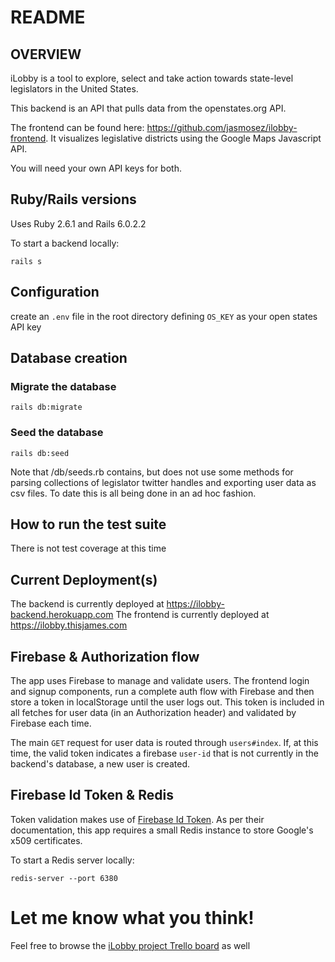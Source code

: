 # README

## OVERVIEW
iLobby is a tool to explore, select and take action towards state-level legislators in the United States.

This backend is an API that pulls data from the openstates.org API.

The frontend can be found here: https://github.com/jasmosez/ilobby-frontend. It visualizes legislative districts using the Google Maps Javascript API.

You will need your own API keys for both.

## Ruby/Rails versions
Uses Ruby 2.6.1 and Rails 6.0.2.2

To start a backend locally:
```
rails s
```

## Configuration
create an `.env` file in the root directory defining `OS_KEY` as your open states API key

## Database creation
### Migrate the database
```
rails db:migrate
```

### Seed the database
```
rails db:seed
```

Note that /db/seeds.rb contains, but does not use some methods for parsing collections of legislator twitter handles and exporting user data as csv files. To date this is all being done in an ad hoc fashion.

## How to run the test suite
There is not test coverage at this time

## Current Deployment(s)
The backend is currently deployed at https://ilobby-backend.herokuapp.com
The frontend is currently deployed at https://ilobby.thisjames.com

## Firebase & Authorization flow
The app uses Firebase to manage and validate users. The frontend login and signup components, run a complete auth flow with Firebase and then store a token in localStorage until the user logs out. This token is included in all fetches for user data (in an Authorization header) and validated by Firebase each time. 

The main `GET` request for user data is routed through `users#index`. If, at this time, the valid token indicates a firebase `user-id` that is not currently in the backend's database, a new user is created.

## Firebase Id Token & Redis
Token validation makes use of [Firebase Id Token](https://github.com/fschuindt/firebase_id_token). As per their documentation, this app requires a small Redis instance to store Google's x509 certificates. 

To start a Redis server locally:
```
redis-server --port 6380
```

# Let me know what you think!
Feel free to browse the [iLobby project Trello board](https://trello.com/b/9C6jGF7k/ilobby) as well
